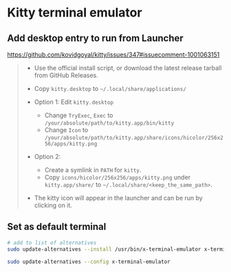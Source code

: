 # Kitty terminal emulator

## Add desktop entry to run from Launcher

<https://github.com/kovidgoyal/kitty/issues/347#issuecomment-1001063151>

> - Use the official install script, or download the latest release tarball from GitHub Releases.
>
> - Copy `kitty.desktop` to `~/.local/share/applications/`
>
> - Option 1: Edit `kitty.desktop`
>
>   - Change `TryExec`, `Exec` to `/your/absolute/path/to/kitty.app/bin/kitty`
>   - Change `Icon` to `/your/absolute/path/to/kitty.app/share/icons/hicolor/256x256/apps/kitty.png`
>
> - Option 2:
>
>   - Create a symlink in `PATH` for `kitty`.
>   - Copy `icons/hicolor/256x256/apps/kitty.png` under `kitty.app/share/` to `~/.local/share/<keep_the_same_path>`.
>
> - The kitty icon will appear in the launcher and can be run by clicking on it.

## Set as default terminal

```bash
# add to list of alternatives
sudo update-alternatives --install /usr/bin/x-terminal-emulator x-terminal-emulator `which kitty` 50

sudo update-alternatives --config x-terminal-emulator
```
